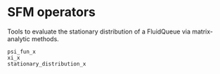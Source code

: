 # SFM operators

Tools to evaluate the stationary distribution of a FluidQueue via matrix-analytic methods. 

```@docs
psi_fun_x
xi_x
stationary_distribution_x
```